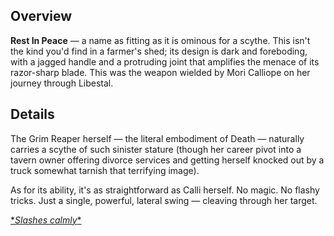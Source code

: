 <!-- title: Rest In Peace -->
<!-- quote: My thighs? Hands off, I have a scythe! -->
<!-- chapter: 0 -->
<!-- images: (Calli's first time wielding Rest In Piece), (Rest In Piece as viewed from the inventory), (Rest In Peace's ability activated) -->
<!-- model: true -->

## Overview

**Rest In Peace** — a name as fitting as it is ominous for a scythe. This isn't the kind you'd find in a farmer's shed; its design is dark and foreboding, with a jagged handle and a protruding joint that amplifies the menace of its razor-sharp blade. This was the weapon wielded by Mori Calliope on her journey through Libestal.

## Details

The Grim Reaper herself — the literal embodiment of Death — naturally carries a scythe of such sinister stature (though her career pivot into a tavern owner offering divorce services and getting herself knocked out by a truck somewhat tarnish that terrifying image).

As for its ability, it's as straightforward as Calli herself. No magic. No flashy tricks. Just a single, powerful, lateral swing — cleaving through her target.

[\*_Slashes calmly_\*](#embed:https://www.youtube.com/live/xE3JQ1R2DdU?si=EKcdRzMaDtl6p37Z&t=5787)
